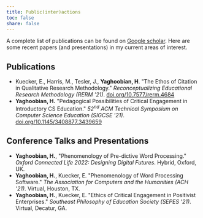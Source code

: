 ```yaml
---
title: Public(inter)actions
toc: false
share: false
---
```


A complete list of publications can be found on [Google scholar](https://scholar.google.com/citations?hl=en&user=5Ax8m6sAAAAJ&view_op=list_works&sortby=pubdate). Here are some recent papers (and presentations) in my current areas of interest.

## Publications
* Kuecker, E., Harris, M., Tesler, J., __Yaghoobian, H__.  "The Ethos of Citation in Qualitative Research Methodology." _Reconceptualizing Educational Research Methodology (RERM '21)_. [doi.org/10.7577/rerm.4684](https://doi.org/10.7577/rerm.4684)
* __Yaghoobian, H.__ "Pedagogical Possibilities of Critical Engagement in Introductory CS Education." _52<sup>nd</sup> ACM Technical Symposium on Computer Science Education (SIGCSE '21)_. [doi.org/10.1145/3408877.3439659](https://doi.org/10.1145/3408877.3439659)
        


## Conference Talks and Presentations
* __Yaghoobian, H.__, "Phenomenology of Pre-dictive Word Processing." _Oxford Connected Life 2022: Designing Digital Futures_. Hybrid, Oxford, UK. 
* __Yaghoobian, H.__, Kuecker, E. "Phenomenology of Word Processing Software." _The Association for Computers and the Humanities (ACH '21)_. Virtual, Houston, TX.  
* __Yaghoobian, H.__, Kuecker, E. "Ethics of Critical Engagement in Positivist Enterprises." _Southeast Philosophy of Education Society (SEPES '21)_. Virtual, Decatur, GA. 


